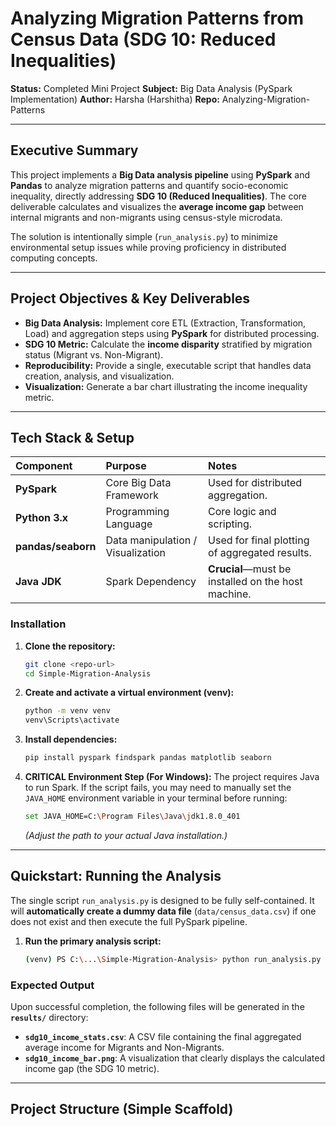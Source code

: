 # Analyzing Migration Patterns from Census Data (SDG 10: Reduced Inequalities)

**Status:** Completed Mini Project
**Subject:** Big Data Analysis (PySpark Implementation)
**Author:** Harsha (Harshitha)
**Repo:** Analyzing-Migration-Patterns

---

## Executive Summary

This project implements a **Big Data analysis pipeline** using **PySpark** and **Pandas** to analyze migration patterns and quantify socio-economic inequality, directly addressing **SDG 10 (Reduced Inequalities)**. The core deliverable calculates and visualizes the **average income gap** between internal migrants and non-migrants using census-style microdata.

The solution is intentionally simple (`run_analysis.py`) to minimize environmental setup issues while proving proficiency in distributed computing concepts.

---

## Project Objectives & Key Deliverables

* **Big Data Analysis:** Implement core ETL (Extraction, Transformation, Load) and aggregation steps using **PySpark** for distributed processing.
* **SDG 10 Metric:** Calculate the **income disparity** stratified by migration status (Migrant vs. Non-Migrant).
* **Reproducibility:** Provide a single, executable script that handles data creation, analysis, and visualization.
* **Visualization:** Generate a bar chart illustrating the income inequality metric.

---

## Tech Stack & Setup

| Component | Purpose | Notes |
| :--- | :--- | :--- |
| **PySpark** | Core Big Data Framework | Used for distributed aggregation. |
| **Python 3.x** | Programming Language | Core logic and scripting. |
| **pandas/seaborn** | Data manipulation / Visualization | Used for final plotting of aggregated results. |
| **Java JDK** | Spark Dependency | **Crucial**—must be installed on the host machine. |

### Installation

1.  **Clone the repository:**
    ```bash
    git clone <repo-url>
    cd Simple-Migration-Analysis
    ```
2.  **Create and activate a virtual environment (venv):**
    ```bash
    python -m venv venv
    venv\Scripts\activate
    ```
3.  **Install dependencies:**
    ```bash
    pip install pyspark findspark pandas matplotlib seaborn
    ```
4.  **CRITICAL Environment Step (For Windows):** The project requires Java to run Spark. If the script fails, you may need to manually set the `JAVA_HOME` environment variable in your terminal before running:
    ```bash
    set JAVA_HOME=C:\Program Files\Java\jdk1.8.0_401
    ```
    *(Adjust the path to your actual Java installation.)*

---

## Quickstart: Running the Analysis

The single script `run_analysis.py` is designed to be fully self-contained. It will **automatically create a dummy data file** (`data/census_data.csv`) if one does not exist and then execute the full PySpark pipeline.

1.  **Run the primary analysis script:**

    ```bash
    (venv) PS C:\...\Simple-Migration-Analysis> python run_analysis.py
    ```

### Expected Output

Upon successful completion, the following files will be generated in the **`results/`** directory:

* **`sdg10_income_stats.csv`**: A CSV file containing the final aggregated average income for Migrants and Non-Migrants.
* **`sdg10_income_bar.png`**: A visualization that clearly displays the calculated income gap (the SDG 10 metric).

---

## Project Structure (Simple Scaffold)

